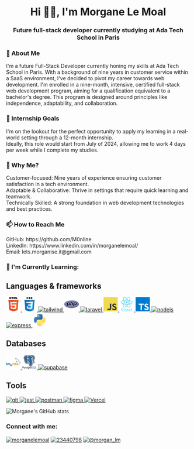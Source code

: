 <h1 align="center">Hi 👋🏻, I'm Morgane Le Moal</h1>
<h3 align="center">Future full-stack developer currently studying at Ada Tech School in Paris</h3>

  <h3>🚀 About Me</h3>
<p>
I'm a future Full-Stack Developer currently honing my skills at Ada Tech School in Paris. With a background of nine years in customer service within a SaaS environment, I've decided to pivot my career towards web development. I'm enrolled in a nine-month, intensive, certified full-stack web development program, aiming for a qualification equivalent to a bachelor's degree.  
  This program is designed around principles like independence, adaptability, and collaboration.</p>


  <h3>🎯 Internship Goals</h3>
<p>
I'm on the lookout for the perfect opportunity to apply my learning in a real-world setting through a 12-month internship.</br>
Ideally, this role would start from July of 2024, allowing me to work 4 days per week while I complete my studies.</p>

<h3>💼 Why Me?</h3>
<p>
Customer-focused: Nine years of experience ensuring customer satisfaction in a tech environment.</br>
Adaptable & Collaborative: Thrive in settings that require quick learning and teamwork.</br>
 Technically Skilled: A strong foundation in web development technologies and best practices.</p>

<h3>📫 How to Reach Me</h3>
<p>
GitHub: https://github.com/M0nline  </br>
LinkedIn: https://www.linkedin.com/in/morganelemoal/  </br>
Email: lets.morganise.it@gmail.com  
</p>

<h3>🌱 I'm Currently Learning:</h3>

<p align="left">
<h2 align="left">Languages & frameworks</h2>
<a href="https://www.w3.org/html/" target="_blank" rel="noreferrer"> <img
        src="https://raw.githubusercontent.com/devicons/devicon/master/icons/html5/html5-original-wordmark.svg"
        alt="html5" width="40" height="40" /> </a>
<a href="https://www.w3schools.com/css/" target="_blank" rel="noreferrer"> <img
        src="https://raw.githubusercontent.com/devicons/devicon/master/icons/css3/css3-original-wordmark.svg" alt="css3"
        width="40" height="40" /> </a>
<a href="https://tailwindcss.com/" target="_blank" rel="noreferrer"> <img
        src="https://www.vectorlogo.zone/logos/tailwindcss/tailwindcss-icon.svg" alt="tailwind" width="40"
        height="40" /> </a>
<a href="https://www.php.net" target="_blank" rel="noreferrer"> <img
        src="https://raw.githubusercontent.com/devicons/devicon/master/icons/php/php-original.svg" alt="php" width="40"
        height="40" /> </a>
<a href="https://laravel.com/" target="_blank" rel="noreferrer"> <img
        src="https://upload.wikimedia.org/wikipedia/commons/thumb/9/9a/Laravel.svg/800px-Laravel.svg.png" alt="laravel"
        width="40" height="40" /> </a>
<a href="https://developer.mozilla.org/en-US/docs/Web/JavaScript" target="_blank" rel="noreferrer"> <img
        src="https://raw.githubusercontent.com/devicons/devicon/master/icons/javascript/javascript-original.svg"
        alt="javascript" width="40" height="40" /> </a>
<a href="https://reactjs.org/" target="_blank" rel="noreferrer">
    <img src="https://raw.githubusercontent.com/devicons/devicon/master/icons/react/react-original-wordmark.svg"
        alt="react" width="40" height="40" /> </a>
<a href="https://www.typescriptlang.org/" target="_blank" rel="noreferrer"> <img
        src="https://raw.githubusercontent.com/devicons/devicon/master/icons/typescript/typescript-original.svg"
        alt="typescript" width="40" height="40" /> </a>
<a href="https://nodejs.org" target="_blank" rel="noreferrer">
    <img src="https://upload.wikimedia.org/wikipedia/commons/thumb/d/d9/Node.js_logo.svg/langfr-120px-Node.js_logo.svg.png"
        alt="nodejs" height="40" /> </a>
<a href="https://expressjs.com" target="_blank" rel="noreferrer">
    <img src="https://media.licdn.com/dms/image/D4E12AQEBg943ptCYpg/article-cover_image-shrink_720_1280/0/1686391647921?e=1717632000&v=beta&t=eBHuk3eaUt67a7W2FwAEFv029Reo-BtO7DzdcRKMIrI"
        alt="express" height="40" /> </a>
<a href="https://www.python.org" target="_blank" rel="noreferrer"> <img
        src="https://raw.githubusercontent.com/devicons/devicon/master/icons/python/python-original.svg" alt="python"
        width="40" height="40" /> </a>
<h2 align="left">Databases</h2>
<a href="https://www.mysql.com/" target="_blank" rel="noreferrer"> <img
        src="https://raw.githubusercontent.com/devicons/devicon/master/icons/mysql/mysql-original-wordmark.svg"
        alt="mysql" width="40" height="40" /> </a>
<a href="https://www.postgresql.org" target="_blank" rel="noreferrer"> <img
        src="https://raw.githubusercontent.com/devicons/devicon/master/icons/postgresql/postgresql-original-wordmark.svg"
        alt="postgresql" width="40" height="40" /> </a>
<a href="https://www.supabase.com" target="_blank" rel="noreferrer"> <img
        src="https://yt3.googleusercontent.com/NuBWxGpdF0YzNSr7x_Tc8EEFXbQoHc0Xf9rU_ehxFPRikw8YPN886HltWeMDihKU8v5SeKFI3B4=s176-c-k-c0x00ffffff-no-rj"
        alt="supabase" width="40" height="40" /> </a>
<h2 align="left">Tools</h2>
<a href="https://git-scm.com/" target="_blank" rel="noreferrer"> <img
        src="https://www.vectorlogo.zone/logos/git-scm/git-scm-icon.svg" alt="git" width="40" height="40" /> </a>
<a href="https://jestjs.io" target="_blank" rel="noreferrer"> <img
        src="https://www.vectorlogo.zone/logos/jestjsio/jestjsio-icon.svg" alt="jest" width="40" height="40" /> </a>
<a href="https://postman.com" target="_blank" rel="noreferrer"> <img
        src="https://www.vectorlogo.zone/logos/getpostman/getpostman-icon.svg" alt="postman" width="40" height="40" />
</a>
<a href="https://www.figma.com/" target="_blank" rel="noreferrer"> <img
        src="https://www.vectorlogo.zone/logos/figma/figma-icon.svg" alt="figma" width="40" height="40" /> </a>
<a href="https://www.vercel.com/" target="_blank" rel="noreferrer"> <img
        src="https://assets.vercel.com/image/upload/front/favicon/vercel/180x180.png" alt="Vercel" width="40"
        height="40" /> </a>
</p>

<p align="center">
  
![Morgane's GitHub stats](https://github-readme-stats.vercel.app/api?username=M0nline&show_icons=true&theme=calm)

</p>

<h3 align="left">Connect with me:</h3>
<a href="https://linkedin.com/in/morganelemoal" target="blank"><img align="center" src="https://raw.githubusercontent.com/rahuldkjain/github-profile-readme-generator/master/src/images/icons/Social/linked-in-alt.svg" alt="morganelemoal" height="30" width="40" /></a>
<a href="https://stackoverflow.com/users/23440798" target="blank"><img align="center" src="https://raw.githubusercontent.com/rahuldkjain/github-profile-readme-generator/master/src/images/icons/Social/stack-overflow.svg" alt="23440798" height="30" width="40" /></a>
<a href="https://medium.com/@morgan_lm" target="blank"><img align="center" src="https://raw.githubusercontent.com/rahuldkjain/github-profile-readme-generator/master/src/images/icons/Social/medium.svg" alt="@morgan_lm" height="30" width="40" /></a>

